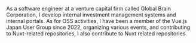 As a software engineer at a venture capital firm called Global Brain Corporation, I develop internal investment management systems and internal portals. As for OSS activities, I have been a member of the Vue.js Japan User Group since 2022, organizing various events, and contributing to Nuxt-related repositories, I also contribute to Nuxt related repositories.

